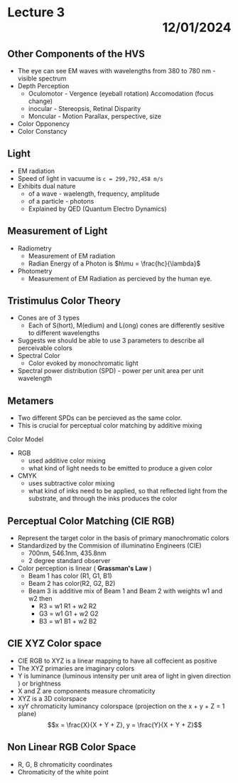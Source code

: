 # Lecture 3 <div style="text-align:right;"> 12/01/2024 </div>

## Other Components of the HVS
- The eye can see EM waves with wavelengths from 380 to 780 nm - visible spectrum
- Depth Perception
    * Oculomotor - Vergence (eyeball rotation) Accomodation (focus change)
    * inocular - Stereopsis, Retinal Disparity
    * Moncular - Motion Parallax, perspective, size
- Color Opponency
- Color Constancy

## Light
- EM radiation
- Speed of light in vacuume is `c = 299,792,458 m/s`
- Exhibits dual nature
    * of a wave - waelength, frequency, amplitude
    * of a particle - photons
    * Explained by QED (Quantum Electro Dynamics)

## Measurement of Light
- Radiometry
    * Measurement of EM radiation
    * Radian Energy of a Photon is $h\mu = \frac{hc}{\lambda}$
- Photometry
    * Measurement of EM Radiation as percieved by the human eye.

## Tristimulus Color Theory
- Cones are of 3 types
    * Each of S(hort), M(edium) and L(ong) cones are differently sesitive to different wavelengths
- Suggests we should be able to use 3 parameters to describe all perceivable colors
- Spectral Color
    * Color evoked by monochromatic light
- Spectral power distribution (SPD) - power per unit area per unit wavelength

## Metamers
- Two different SPDs can be percieved as the same color.
- This is crucial for perceptual color matching by additive mixing

Color Model 
- RGB
    * used additive color mixing
    * what kind of light needs to be emitted to produce a given color
- CMYK
    * uses subtractive color mixing
    * what kind of inks need to be applied, so that reflected light from the substrate, and through the inks  produces the color

## Perceptual Color Matching (CIE RGB)
- Represent the target color in the basis of primary manochromatic colors
- Standardized by the Commision of illuminatino Engineers (CIE)
    * 700nm, 546.1nm, 435.8nm
    * 2 degree standard observer
- Color perception is linear ( __Grassman's Law__ )
    * Beam 1 has color (R1, G1, B1)
    * Beam 2 has color(R2, G2, B2)
    * Beam 3 is additive mix of Beam 1 and Beam 2 with weights w1 and w2 then
        + R3 = w1 R1 + w2 R2
        + G3 = w1 G1 + w2 G2
        + B3 = w1 B1 + w2 B2

## CIE XYZ Color space
- CIE RGB to XYZ is a linear mapping to have all coffecient as positive
- The XYZ primaries are imaginary colors
- Y is luminance (luminous intensity per unit area of light in given direction ) or brightness
- X and Z are components measure chromaticity
- XYZ is a 3D colorspace
- xyY chromaticity luminancy colorspace (projection on the x + y + Z = 1 plane)
    $$x = \frac{X}{X + Y + Z}, y = \frac{Y}{X + Y + Z}$$

## Non Linear RGB Color Space
- R, G, B chromaticity coordinates
- Chromaticity of the white point
